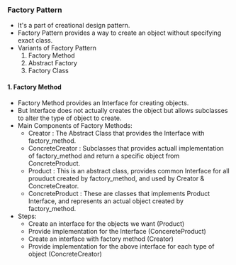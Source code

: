 ### Factory Pattern
- It's a part of creational design pattern.
- Factory Pattern provides a way to create an object without specifying exact class.
- Variants of Factory Pattern
    1. Factory Method
    2. Abstract Factory
    3. Factory Class

#### 1. Factory Method
- Factory Method provides an Interface for creating objects.
- But Interface does not actually creates the object but allows subclasses to alter the type of object to create.
- Main Components of Factory Methods:
    - Creator : The Abstract Class that provides the Interface with factory_method.
    - ConcreteCreator : Subclasses that provides actuall implementation of factory_method and return a specific object from ConcreteProduct.
    - Product : This is an abstract class,  provides common Interface for all prouduct created by factory_method, and used by Creator & ConcreteCreator.
    - ConcreteProduct : These are classes that implements Product Interface, and represents an actual object created by factory_method.
- Steps:
    - Create an interface for the objects we want (Product)
    - Provide implementation for the Interface (ConcereteProduct)
    - Create an interface with factory method (Creator)
    - Provide implementation for the above interface for each type of object (ConcreteCreator)

